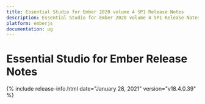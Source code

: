 ```yaml
---
title: Essential Studio for Ember 2020 volume 4 SP1 Release Notes  
description: Essential Studio for Ember 2020 volume 4 SP1 Release Notes  
platform: emberjs
documentation: ug
---
```


# Essential Studio for Ember  Release Notes  

{% include release-info.html date="January 28, 2021"  version="v18.4.0.39" %} 







